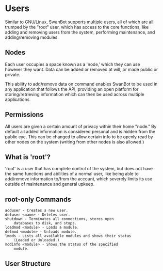 Users
=====
Similar to GNU/Linux, SwanBot supports multiple users, all of
which are all trumped by the "root" user, which has access to
the core functions, like adding and removing users from the
system, performing maintenance, and adding/removing modules.

Nodes
-----
Each user occupies a space known as a 'node,' which they can
use however they want. Data can be added or removed at will,
or made public or private.

This ability to add/remove data on command enables SwanBot
to be used in any application that follows the API, providing
an open platform for storing/retrieving information which can
then be used across multiple applications.

Permissions
-----------
All users are given a certain amount of privacy within their
home "node." By default all added information is considered
personal and is hidden from the public eye. This can be
changed to allow certain info to be openly read by other nodes
on the system (writing from other nodes is also allowed.)

What is 'root'?
---------------
'root' is a user that has complete control of the system,
but does not have the same functions and abilities of a normal
user, like being able to add/remove information to/from the
account, which severely limits its use outside of maintenance
and general upkeep.

root-only Commands
------------------

    adduser - Creates a new user.
	deluser <name> - Deletes user.
	shutdown - Terminates all connections, stores open
		databases to disk, and stops.
	loadmod <module> - Loads a module.
	delmod <module> - Unloads module.
	lmods - Lists all available modules and shows their status
		(Loaded or Unloaded.)
	modinfo <module> - Shows the status of the specified
		module.

User Structure
--------------

